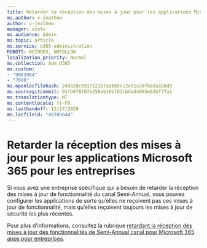 ```yaml
---
title: Retarder la réception des mises à jour pour les applications Microsoft 365 pour les entreprises
ms.author: v-jmathew
author: v-jmathew
manager: scotv
ms.audience: Admin
ms.topic: article
ms.service: o365-administration
ROBOTS: NOINDEX, NOFOLLOW
localization_priority: Normal
ms.collection: Adm_O365
ms.custom:
- "9003964"
- "7020"
ms.openlocfilehash: 249b28c5917121b7a3665cc2ed1ca5fb8da32bd3
ms.sourcegitcommit: 91fb078f07e258eb19bf82cbdad4095e62bf77a1
ms.translationtype: MT
ms.contentlocale: fr-FR
ms.lasthandoff: 12/17/2020
ms.locfileid: "49705644"
---
```

# <a name="delay-receiving-updates-to-microsoft-365-apps-for-enterprise"></a>Retarder la réception des mises à jour pour les applications Microsoft 365 pour les entreprises

Si vous avez une entreprise spécifique qui a besoin de retarder la réception des mises à jour de fonctionnalité du canal Semi-Annual, vous pouvez configurer les applications de sorte qu’elles ne reçoivent pas ces mises à jour de fonctionnalité, mais qu’elles reçoivent toujours les mises à jour de sécurité les plus récentes.

Pour plus d’informations, consultez la rubrique [retardant la réception des mises à jour des fonctionnalités de Semi-Annual canal pour Microsoft 365 apps pour entreprises](https://go.microsoft.com/fwlink/?linkid=2109533).
